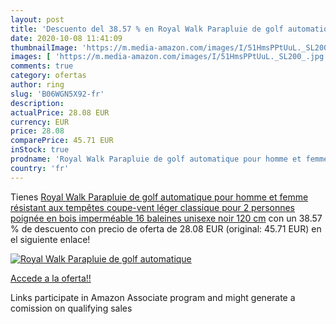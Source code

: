 ```yaml
---
layout: post
title: 'Descuento del 38.57 % en Royal Walk Parapluie de golf automatique'
date: 2020-10-08 11:41:09
thumbnailImage: 'https://m.media-amazon.com/images/I/51HmsPPtUuL._SL200_.jpg'
images: [ 'https://m.media-amazon.com/images/I/51HmsPPtUuL._SL200_.jpg' ]
comments: true
category: ofertas
author: ring
slug: 'B06WGN5X92-fr'
description:
actualPrice: 28.08 EUR
currency: EUR
price: 28.08
comparePrice: 45.71 EUR
inStock: true
prodname: 'Royal Walk Parapluie de golf automatique pour homme et femme résistant aux tempêtes  coupe-vent  léger  classique pour 2 personnes  poignée en bois  imperméable  16 baleines unisexe  noir 120 cm'
country: 'fr'
---
```


Tienes [Royal Walk Parapluie de golf automatique pour homme et femme résistant aux tempêtes  coupe-vent  léger  classique pour 2 personnes  poignée en bois  imperméable  16 baleines unisexe  noir 120 cm](https://www.amazon.fr/dp/B06WGN5X92/?tag=tolees0d-21) con un 38.57 % de descuento con precio de oferta de 28.08 EUR (original: 45.71 EUR) en el siguiente enlace!

[![Royal Walk Parapluie de golf automatique](https://m.media-amazon.com/images/I/51HmsPPtUuL._SL200_.jpg)](https://www.amazon.fr/dp/B06WGN5X92/?tag=tolees0d-21)

[Accede a la oferta!!](https://www.amazon.fr/dp/B06WGN5X92/?tag=tolees0d-21)

Links participate in Amazon Associate program and might generate a comission on qualifying sales


